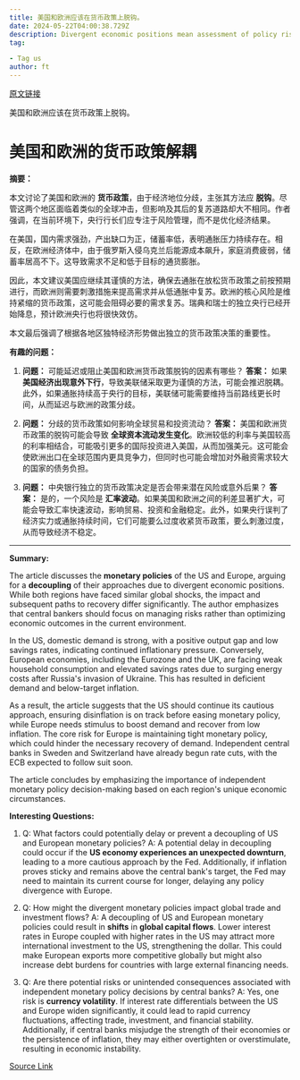 ```yaml
---
title: 美国和欧洲应该在货币政策上脱钩。
date: 2024-05-22T04:00:38.729Z
description: Divergent economic positions mean assessment of policy risks needs to be radically different
tag: 

- Tag us
author: ft
---
```


[原文链接](https://ft.com/content/c1671064-3d94-4904-9349-709defe58385)

美国和欧洲应该在货币政策上脱钩。

# 美国和欧洲的货币政策解耦

**摘要：** 

本文讨论了美国和欧洲的 **货币政策**，由于经济地位分歧，主张其方法应 **脱钩**。尽管这两个地区面临着类似的全球冲击，但影响及其后的复苏道路却大不相同。作者强调，在当前环境下，央行行长们应专注于风险管理，而不是优化经济结果。

在美国，国内需求强劲，产出缺口为正，储蓄率低，表明通胀压力持续存在。相反，在欧洲经济体中，由于俄罗斯入侵乌克兰后能源成本飙升，家庭消费疲弱，储蓄率居高不下。这导致需求不足和低于目标的通货膨胀。

因此，本文建议美国应继续其谨慎的方法，确保去通胀在放松货币政策之前按预期进行，而欧洲则需要刺激措施来提高需求并从低通胀中复苏。欧洲的核心风险是维持紧缩的货币政策，这可能会阻碍必要的需求复苏。瑞典和瑞士的独立央行已经开始降息，预计欧洲央行也将很快效仿。

本文最后强调了根据各地区独特经济形势做出独立的货币政策决策的重要性。 

**有趣的问题：**

1. **问题：** 可能延迟或阻止美国和欧洲货币政策脱钩的因素有哪些？ 
   **答案：** 如果 **美国经济出现意外下行**，导致美联储采取更为谨慎的方法，可能会推迟脱耦。此外，如果通胀持续高于央行的目标，美联储可能需要维持当前路线更长时间，从而延迟与欧洲的政策分歧。

2. **问题：** 分歧的货币政策如何影响全球贸易和投资流动？ 
   **答案：** 美国和欧洲货币政策的脱钩可能会导致 **全球资本流动发生变化**。欧洲较低的利率与美国较高的利率相结合，可能吸引更多的国际投资进入美国，从而加强美元。这可能会使欧洲出口在全球范围内更具竞争力，但同时也可能会增加对外融资需求较大的国家的债务负担。

3. **问题：** 中央银行独立的货币政策决定是否会带来潜在风险或意外后果？ 
   **答案：** 是的，一个风险是 **汇率波动**。如果美国和欧洲之间的利差显著扩大，可能会导致汇率快速波动，影响贸易、投资和金融稳定。此外，如果央行误判了经济实力或通胀持续时间，它们可能要么过度收紧货币政策，要么刺激过度，从而导致经济不稳定。

---

**Summary:** 

The article discusses the **monetary policies** of the US and Europe, arguing for a **decoupling** of their approaches due to divergent economic positions. While both regions have faced similar global shocks, the impact and subsequent paths to recovery differ significantly. The author emphasizes that central bankers should focus on managing risks rather than optimizing economic outcomes in the current environment. 

In the US, domestic demand is strong, with a positive output gap and low savings rates, indicating continued inflationary pressure. Conversely, European economies, including the Eurozone and the UK, are facing weak household consumption and elevated savings rates due to surging energy costs after Russia's invasion of Ukraine. This has resulted in deficient demand and below-target inflation. 

As a result, the article suggests that the US should continue its cautious approach, ensuring disinflation is on track before easing monetary policy, while Europe needs stimulus to boost demand and recover from low inflation. The core risk for Europe is maintaining tight monetary policy, which could hinder the necessary recovery of demand. Independent central banks in Sweden and Switzerland have already begun rate cuts, with the ECB expected to follow suit soon. 

The article concludes by emphasizing the importance of independent monetary policy decision-making based on each region's unique economic circumstances. 


**Interesting Questions:**

1. Q: What factors could potentially delay or prevent a decoupling of US and European monetary policies? 
A: A potential delay in decoupling could occur if the **US economy experiences an unexpected downturn**, leading to a more cautious approach by the Fed. Additionally, if inflation proves sticky and remains above the central bank's target, the Fed may need to maintain its current course for longer, delaying any policy divergence with Europe. 

2. Q: How might the divergent monetary policies impact global trade and investment flows? 
A: A decoupling of US and European monetary policies could result in **shifts** in **global capital flows**. Lower interest rates in Europe coupled with higher rates in the US may attract more international investment to the US, strengthening the dollar. This could make European exports more competitive globally but might also increase debt burdens for countries with large external financing needs. 

3. Q: Are there potential risks or unintended consequences associated with independent monetary policy decisions by central banks? 
A: Yes, one risk is **currency volatility**. If interest rate differentials between the US and Europe widen significantly, it could lead to rapid currency fluctuations, affecting trade, investment, and financial stability. Additionally, if central banks misjudge the strength of their economies or the persistence of inflation, they may either overtighten or overstimulate, resulting in economic instability.

[Source Link](https://ft.com/content/c1671064-3d94-4904-9349-709defe58385)

